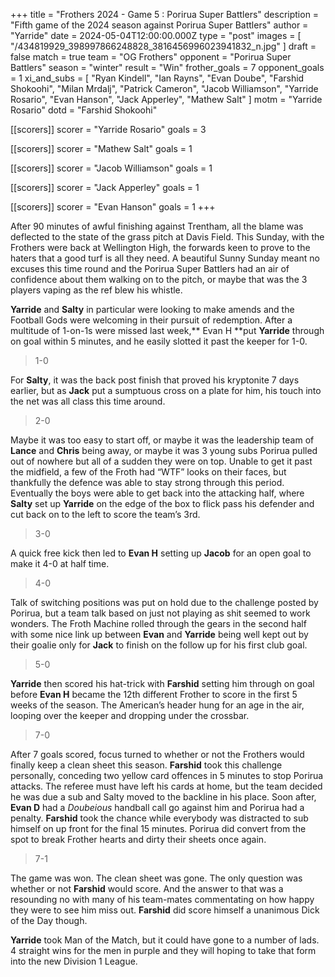 +++
title = "Frothers 2024 - Game 5 : Porirua Super Battlers"
description = "Fifth game of the 2024 season against Porirua Super Battlers"
author = "Yarride"
date = 2024-05-04T12:00:00.000Z
type = "post"
images = [ "/434819929_398997866248828_3816456996023941832_n.jpg" ]
draft = false
match = true
team = "OG Frothers"
opponent = "Porirua Super Battlers"
season = "winter"
result = "Win"
frother_goals = 7
opponent_goals = 1
xi_and_subs = [
  "Ryan Kindell",
  "Ian Rayns",
  "Evan Doube",
  "Farshid Shokoohi",
  "Milan Mrdalj",
  "Patrick Cameron",
  "Jacob Williamson",
  "Yarride Rosario",
  "Evan Hanson",
  "Jack Apperley",
  "Mathew Salt"
]
motm = "Yarride Rosario"
dotd = "Farshid Shokoohi"

[[scorers]]
scorer = "Yarride Rosario"
goals = 3

[[scorers]]
scorer = "Mathew Salt"
goals = 1

[[scorers]]
scorer = "Jacob Williamson"
goals = 1

[[scorers]]
scorer = "Jack Apperley"
goals = 1

[[scorers]]
scorer = "Evan Hanson"
goals = 1
+++

After 90 minutes of awful finishing against Trentham, all the blame was deflected to the state of the grass pitch at Davis Field. This Sunday, with the Frothers were back at Wellington High, the forwards keen to prove to the haters that a good turf is all they need. A beautiful Sunny Sunday meant no excuses this time round and the Porirua Super
Battlers had an air of confidence about them walking on to the pitch, or maybe that was the 3 players vaping as the ref blew his whistle.

**Yarride** and **Salty** in particular were looking to make amends and the Football Gods were welcoming in their pursuit of redemption. After a multitude of 1-on-1s were missed last week,\*\* Evan H \*\*put **Yarride** through on goal within 5  minutes, and he easily slotted it past the keeper for 1-0.

> 1-0

For **Salty**, it was the back post finish that proved his kryptonite 7 days earlier, but as **Jack** put a sumptuous cross on a plate for him, his touch into the net was all class this time around.

> 2-0

Maybe it was too easy to start off, or maybe it was the leadership team of **Lance** and **Chris** being away, or maybe it was 3 young subs Porirua pulled out of nowhere but all of a sudden they were on top. Unable to get it past the midfield, a few of the Froth had “WTF” looks on their faces, but thankfully the defence was able to stay strong through this period. Eventually the boys were able to get back into the attacking half, where **Salty** set up **Yarride** on the edge of the box to flick pass his defender and cut back on to the left to score the team’s 3rd.

> 3-0

A quick free kick then led to **Evan H** setting up **Jacob** for an open goal to make it 4-0 at half time.

> 4-0

Talk of switching positions was put on hold due to the challenge posted by Porirua, but a team talk based on just not playing as shit seemed to work wonders. The Froth Machine rolled through the gears in the second half with some nice link up between **Evan** and **Yarride** being well kept out by their goalie only for **Jack** to finish on the follow up for his first club goal.

> 5-0

**Yarride** then scored his hat-trick with **Farshid** setting him through on goal before **Evan H** became the 12th different Frother to score in the first 5 weeks of the season. The American’s header hung for an age in the air, looping over the keeper and dropping under the crossbar.

> 7-0

After 7 goals scored, focus turned to whether or not the Frothers would finally keep a clean sheet this season. **Farshid** took this challenge personally, conceding two yellow card offences in 5 minutes to stop Porirua attacks. The referee must have left his cards at home, but the team decided he was due a sub and Salty moved to the backline in his place. Soon after, **Evan D** had a *Doubeious* handball call go against him and Porirua had a penalty. **Farshid** took the chance while everybody was distracted to sub himself on up front for the final 15 minutes. Porirua
did convert from the spot to break Frother hearts and dirty their sheets once again.

> 7-1

The game was won. The clean sheet was gone. The only question was whether or not **Farshid** would score. And the answer to that was a resounding no with many of his team-mates commentating on how happy they were to see him miss out. **Farshid** did score himself a unanimous Dick of the Day though.

**Yarride** took Man of the Match, but it could have gone to a number of lads. 4 straight wins for the men in purple and they will hoping to take that form into the new Division 1 League.
